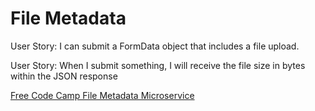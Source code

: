 # File Metadata

User Story: I can submit a FormData object that includes a file upload.

User Story: When I submit something, I will receive the file size in bytes within the JSON response

[Free Code Camp File Metadata Microservice](https://www.freecodecamp.com/challenges/file-metadata-microservice)
